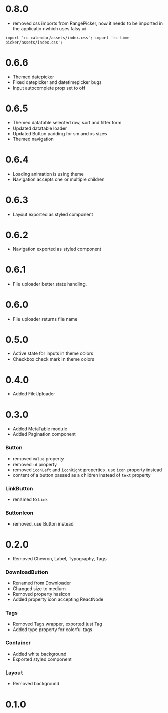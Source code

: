 # 0.8.0
- removed css imports from RangePicker, now it needs to be imported in the applicatio nwhich uses falsy ui

`
import 'rc-calendar/assets/index.css';
import 'rc-time-picker/assets/index.css';
`

# 0.6.6
- Themed datepicker
- Fixed datepicker and datetimepicker bugs
- Input autocomplete prop set to off

# 0.6.5
- Themed datatable selected row, sort and filter form
- Updated datatable loader
- Updated Button padding for sm and xs sizes
- Themed navigation

# 0.6.4
- Loading animation is using theme
- Navigation accepts one or multiple children

# 0.6.3
- Layout exported as styled component

# 0.6.2
- Navigation exported as styled component

# 0.6.1
- File uploader better state handling.

# 0.6.0
- File uploader returns file name

# 0.5.0
- Active state for inputs in theme colors
- Checkbox check mark in theme colors

# 0.4.0
- Added FileUploader

# 0.3.0
- Added MetaTable module
- Added Pagination component

### Button
- removed `value` property
- removed `id` property
- removed `iconLeft` and `iconRight` properties, use `icon` property instead
- content of a button passed as a children instead of `text` property

### LinkButton
- renamed to `Link`

### ButtonIcon
- removed, use Button instead

# 0.2.0
- Removed Chevron, Label, Typography, Tags

### DownloadButton
- Renamed from Downloader
- Changed size to medium
- Removed property hasIcon
- Added property icon accepting ReactNode

### Tags
- Removed Tags wrapper, exported just Tag
- Added type property for colorful tags

### Container
- Added white background
- Exported styled component

### Layout
- Removed background

# 0.1.0
